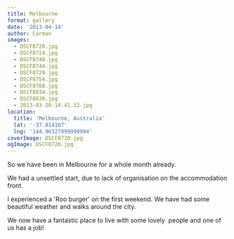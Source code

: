 ```yaml
---
title: Melbourne
format: gallery
date: '2013-04-14'
author: Carman
images:
  - DSCF8720.jpg
  - DSCF8724.jpg
  - DSCF8740.jpg
  - DSCF8744.jpg
  - DSCF8729.jpg
  - DSCF8754.jpg
  - DSCF8768.jpg
  - DSCF8834.jpg
  - DSCF8836.jpg
  - 2013-03-20-14.41.32.jpg
location:
  title: 'Melbourne, Australia'
  lat: '-37.814107'
  lng: '144.96327999999994'
coverImage: DSCF8720.jpg
ogImage: DSCF8720.jpg
---
```


So we have been in Melbourne for a whole month already.

We had a unsettled start, due to lack of organisation on the accommodation front.

I experienced a 'Roo burger' on the first weekend. We have had some beautiful weather and walks around the city.

We now have a fantastic place to live with some lovely  people and one of us has a job!
